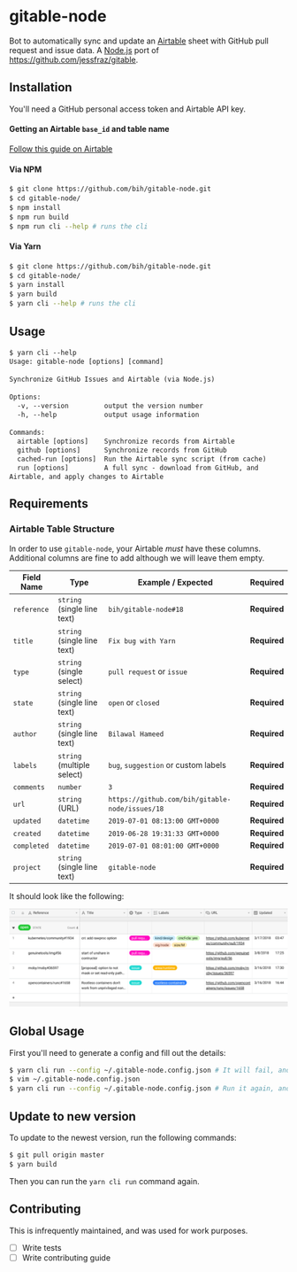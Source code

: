 <!-- @format -->

# gitable-node

Bot to automatically sync and update an [Airtable](https://airtable.com) sheet with GitHub pull request and issue data. A [Node.js](https://nodejs.org) port of <https://github.com/jessfraz/gitable>.

## Installation

You'll need a GitHub personal access token and Airtable API key.

#### Getting an Airtable `base_id` and table name

[Follow this guide on Airtable](https://help.grow.com/hc/en-us/articles/360015095834-Airtable#How-to-connect)

#### Via NPM

```bash
$ git clone https://github.com/bih/gitable-node.git
$ cd gitable-node/
$ npm install
$ npm run build
$ npm run cli --help # runs the cli
```

#### Via Yarn

```bash
$ git clone https://github.com/bih/gitable-node.git
$ cd gitable-node/
$ yarn install
$ yarn build
$ yarn cli --help # runs the cli
```

## Usage

```console
$ yarn cli --help
Usage: gitable-node [options] [command]

Synchronize GitHub Issues and Airtable (via Node.js)

Options:
  -v, --version         output the version number
  -h, --help            output usage information

Commands:
  airtable [options]    Synchronize records from Airtable
  github [options]      Synchronize records from GitHub
  cached-run [options]  Run the Airtable sync script (from cache)
  run [options]         A full sync - download from GitHub, and Airtable, and apply changes to Airtable
```

## Requirements

### Airtable Table Structure

In order to use `gitable-node`, your Airtable _must_ have these columns. Additional columns are fine to add although we will leave them empty.

| Field Name  | Type                        | Example / Expected                              | Required     |
| ----------- | --------------------------- | ----------------------------------------------- | ------------ |
| `reference` | `string` (single line text) | `bih/gitable-node#18`                           | **Required** |
| `title`     | `string` (single line text) | `Fix bug with Yarn`                             | **Required** |
| `type`      | `string` (single select)    | `pull request` or `issue`                       | **Required** |
| `state`     | `string` (single line text) | `open` or `closed`                              | **Required** |
| `author`    | `string` (single line text) | `Bilawal Hameed`                                | **Required** |
| `labels`    | `string` (multiple select)  | `bug`, `suggestion` or custom labels            | **Required** |
| `comments`  | `number`                    | `3`                                             | **Required** |
| `url`       | `string` (URL)              | `https://github.com/bih/gitable-node/issues/18` | **Required** |
| `updated`   | `datetime`                  | `2019-07-01 08:13:00 GMT+0000`                  | **Required** |
| `created`   | `datetime`                  | `2019-06-28 19:31:33 GMT+0000`                  | **Required** |
| `completed` | `datetime`                  | `2019-07-01 08:01:00 GMT+0000`                  | **Required** |
| `project`   | `string` (single line text) | `gitable-node`                                  | **Required** |

It should look like the following:

![airtable.png](airtable.png)

## Global Usage

First you'll need to generate a config and fill out the details:

```bash
$ yarn cli run --config ~/.gitable-node.config.json # It will fail, and generate a config for you.
$ vim ~/.gitable-node.config.json
$ yarn cli run --config ~/.gitable-node.config.json # Run it again, and it'll work.
```

## Update to new version

To update to the newest version, run the following commands:

```bash
$ git pull origin master
$ yarn build
```

Then you can run the `yarn cli run` command again.

## Contributing

This is infrequently maintained, and was used for work purposes.

- [ ] Write tests
- [ ] Write contributing guide
